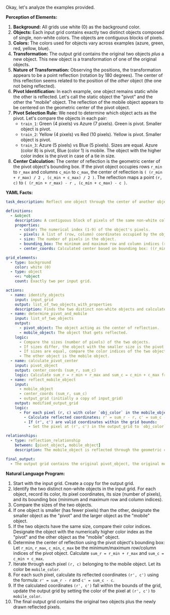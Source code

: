 Okay, let's analyze the examples provided.

**Perception of Elements:**

1.  **Background:** All grids use white (0) as the background color.
2.  **Objects:** Each input grid contains exactly two distinct objects composed of single, non-white colors. The objects are contiguous blocks of pixels.
3.  **Colors:** The colors used for objects vary across examples (azure, green, red, yellow, blue).
4.  **Transformation:** The output grid contains the original two objects *plus* a new object. This new object is a transformation of one of the original objects.
5.  **Nature of Transformation:** Observing the positions, the transformation appears to be a point reflection (rotation by 180 degrees). The center of this reflection seems related to the position of the *other* object (the one not being reflected).
6.  **Pivot Identification:** In each example, one object remains static while the other is reflected. Let's call the static object the "pivot" and the other the "mobile" object. The reflection of the mobile object appears to be centered on the geometric center of the pivot object.
7.  **Pivot Selection Rule:** We need to determine which object acts as the pivot. Let's compare the objects in each pair:
    *   `train_1`: Green (4 pixels) vs Azure (7 pixels). Green is pivot. Smaller object is pivot.
    *   `train_2`: Yellow (4 pixels) vs Red (10 pixels). Yellow is pivot. Smaller object is pivot.
    *   `train_3`: Azure (5 pixels) vs Blue (5 pixels). Sizes are equal. Azure (color 8) is pivot, Blue (color 1) is mobile. The object with the higher color index is the pivot in case of a tie in size.
8.  **Center Calculation:** The center of reflection is the geometric center of the pivot object's bounding box. If the pivot object occupies rows `r_min` to `r_max` and columns `c_min` to `c_max`, the center of reflection is `( (r_min + r_max) / 2 , (c_min + c_max) / 2 )`. The reflection maps a point `(r, c)` to `( (r_min + r_max) - r , (c_min + c_max) - c )`.

**YAML Facts:**


```yaml
task_description: Reflect one object through the center of another object based on size and color comparison.

definitions:
  - &object
    description: A contiguous block of pixels of the same non-white color.
    properties:
      - color: The numerical index (1-9) of the object's pixels.
      - pixels: A list of (row, column) coordinates occupied by the object.
      - size: The number of pixels in the object.
      - bounding_box: The minimum and maximum row and column indices (r_min, r_max, c_min, c_max).
      - center_coords: Calculated center based on bounding box: ((r_min + r_max), (c_min + c_max)). Note: These are twice the float center coordinates, used for integer math reflection.

grid_elements:
  - type: background
    color: white (0)
  - type: object
    <<: *object
    count: Exactly two per input grid.

actions:
  - name: identify_objects
    input: input_grid
    output: list_of_two_objects_with_properties
    description: Finds the two distinct non-white objects and calculates their properties (color, pixels, size, bounding_box).
  - name: determine_pivot_and_mobile
    input: list_of_two_objects
    output: 
      - pivot_object: The object acting as the center of reflection.
      - mobile_object: The object that gets reflected.
    logic:
      - Compare the sizes (number of pixels) of the two objects.
      - If sizes differ, the object with the smaller size is the pivot.
      - If sizes are equal, compare the color indices of the two objects. The object with the higher color index is the pivot.
      - The other object is the mobile object.
  - name: calculate_pivot_center
    input: pivot_object
    output: center_coords (sum_r, sum_c)
    logic: Calculate sum_r = r_min + r_max and sum_c = c_min + c_max from the pivot's bounding_box.
  - name: reflect_mobile_object
    input:
      - mobile_object
      - center_coords (sum_r, sum_c)
      - output_grid (initially a copy of input_grid)
    output: modified_output_grid
    logic:
      - For each pixel (r, c) with color `obj_color` in the mobile_object:
        - Calculate reflected coordinates: r' = sum_r - r, c' = sum_c - c.
        - If (r', c') are valid coordinates within the grid bounds:
          - Set the pixel at (r', c') in the output_grid to `obj_color`.

relationships:
  - type: reflection_relationship
    between: [pivot_object, mobile_object]
    description: The mobile_object is reflected through the geometric center of the pivot_object's bounding box to create a new shape in the output grid. The original objects remain.

final_output:
  - The output grid contains the original pivot_object, the original mobile_object, and the newly created reflected version of the mobile_object.
```


**Natural Language Program:**

1.  Start with the input grid. Create a copy for the output grid.
2.  Identify the two distinct non-white objects in the input grid. For each object, record its color, its pixel coordinates, its size (number of pixels), and its bounding box (minimum and maximum row and column indices).
3.  Compare the sizes of the two objects.
4.  If one object is smaller (has fewer pixels) than the other, designate the smaller object as the "pivot" and the larger object as the "mobile" object.
5.  If the two objects have the same size, compare their color indices. Designate the object with the numerically higher color index as the "pivot" and the other object as the "mobile" object.
6.  Determine the center of reflection using the pivot object's bounding box: Let `r_min`, `r_max`, `c_min`, `c_max` be the minimum/maximum row/column indices of the pivot object. Calculate `sum_r = r_min + r_max` and `sum_c = c_min + c_max`.
7.  Iterate through each pixel `(r, c)` belonging to the mobile object. Let its color be `mobile_color`.
8.  For each such pixel, calculate its reflected coordinates `(r', c')` using the formula: `r' = sum_r - r` and `c' = sum_c - c`.
9.  If the calculated coordinates `(r', c')` fall within the bounds of the grid, update the output grid by setting the color of the pixel at `(r', c')` to `mobile_color`.
10. The final output grid contains the original two objects plus the newly drawn reflected pixels.